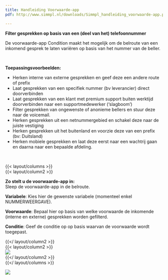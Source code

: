 ```yaml
---
title: Handleiding Voorwaarde-app
pdf: http://www.simmpl.nl/downloads/Simmpl_handleiding_voorwaarde-app.pdf

---
```

**Filter gesprekken op basis van een (deel van het) telefoonnummer** 

De voorwaarde-app Condition maakt het mogelijk om de belroute van een inkomend gesprek te laten variëren op basis van het nummer van de beller.

<br>

**Toepassingsvoorbeelden:**

* Herken interne van externe gesprekken en geef deze een andere route of prefix
* Laat gesprekken van een specifiek nummer (bv leverancier) direct doorverbinden
* Laat gesprekken van een klant met premium support buiten werktijd doorverbinden naar een supportmedewerker (‘slagboom’)
* Filter gesprekken van ongewenste of anonieme bellers en stuur deze naar de voicemail.
* Herken gesprekken uit een netnummergebied en schakel deze naar de juiste vestiging
* Herken gesprekken uit het buitenland en voorzie deze van een prefix (bv: Duitsland)
* Herken mobiele gesprekken en laat deze eerst naar een wachtrij gaan en daarna naar een bepaalde afdeling.

<br>

{{< layout/columns >}}  
 {{< layout/column2 >}}

**Zo stelt u de voorwaarde-app in:**   
Sleep de voorwaarde-app in de belroute. 

**Variabele**: Kies hier de gewenste variabele (momenteel enkel NUMMERWEERGAVE).

**Voorwaarde**: Bepaal hier op basis van welke voorwaarde de inkomende (interne en externe) gesprekken worden gefilterd. 

**Conditie**: Geef de conditie op op basis waarvan de voorwaarde wordt toegepast.

 {{</ layout/column2 >}}  
 {{< layout/column2 >}}  
![](https://res.cloudinary.com/callvoip/image/upload/v1565094452/support-voorwaarde1_mioygv.png)  
 {{</ layout/column2 >}}  
{{</ layout/columns >}}

![](https://res.cloudinary.com/callvoip/image/upload/v1565094441/support-voorwaarde2_qvpjh3.png)